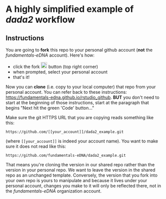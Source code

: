 # A highly simplified example of *dada2* workflow

## Instructions

You are going to **fork** this repo to your personal github account (**not** the *fundamentals-eDNA* account).  Here's how:

- click the fork <img src="https://upload.wikimedia.org/wikipedia/commons/3/38/GitHub_Fork_Button.png" height="20"> button (top right corner)
- when prompted, select your personal account
- that's it!

Now you can **clone** (i.e. copy to your local computer) that repo from your personal account.  You can refer back to these instructions: https://fundamentals-edna.github.io/rstudio_github.  **BUT** you don't need to start at the beginning of those instructions, start at the paragraph that begins "Next hit the green 'Code' button..."

Make sure the git HTTPS URL that you are copying reads something like this:

```
https://github.com/[[your_account]]/dada2_example.git
```

(where `[[your_account]]` is indeed your account name).  You want to make sure it does not read like this:

```
https://github.com/fundamentals-eDNA/dada2_example.git
```

That means you're cloning the version in our shared repo rather than the version in your personal repo.  We want to leave the version in the shared repo as an unchanged template.  Conversely, the version that you fork into your own repo is yours to manipulate and because it lives under your personal account, changes you make to it will only be reflected there, not in the *fundamentals-eDNA* organization account.
